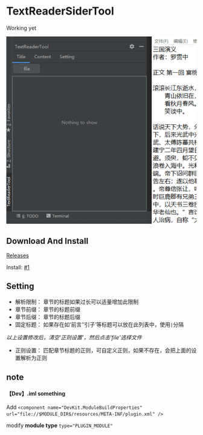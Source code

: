 # TextReaderSiderTool

Working yet

![](https://github.com/MUedsa/TextReaderSiderTool/blob/master/temp.gif?raw=true)

## Download And Install

[Releases](https://github.com/MUedsa/TextReaderSiderTool/releases)

Install: [#1](https://github.com/MUedsa/TextReaderSiderTool/issues/1)

## Setting

- 解析限制： 章节的标题如果过长可以适量增加此限制
- 章节前缀： 章节的标题前缀
- 章节后缀： 章节的标题后缀
- 固定标题： 如果存在如‘前言’‘引子’等标题可以放在此列表中，使用`|`分隔

*以上设置修改后，清空‘正则设置’，然后点击'file'选择文件*

- 正则设置： 匹配章节标题的正则，可自定义正则，如果不存在，会把上面的设置解析为正则

## note

#### 【Dev】.iml something

Add `<component name="DevKit.ModuleBuildProperties" url="file://$MODULE_DIR$/resources/META-INF/plugin.xml" />`

modify **module type** `type="PLUGIN_MODULE"`